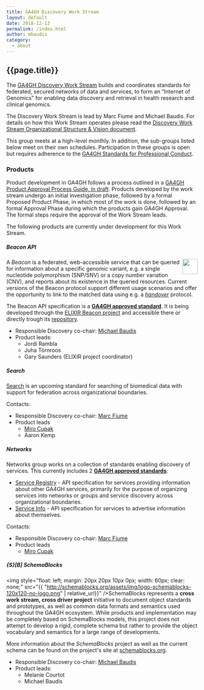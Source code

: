 ```yaml
---
title: GA4GH Discovery Work Stream
layout: default
date: 2018-12-13
permalink: /index.html
author: mbaudis
category:
  - about
---
```


## {{page.title}}

The [GA4GH Discovery Work Stream](http://ga4gh-discovery.github.io) builds and coordinates standards for federated, secured networks of data and services, to form an “Internet of Genomics” for enabling data discovery and retrieval in health research and clinical genomics.

The Discovery Work Stream is lead by Marc Fiume and Michael Baudis. For details on how this Work Stream operates please read the [Discovery Work Stream Organizational Structure & Vision document](https://docs.google.com/document/d/1WFjZ9yBx8Vxn97QORRNQN7O3DBnhpwEUX2mK7f2C4EA/edit?ts=59ed3535#).

This group meets at a high-level monthly. In addition, the sub-groups listed below meet on their own schedules. Participation in these groups is open but requires adherence to the [GA4GH Standards for Professional Conduct](https://www.ga4gh.org/docs/GA4GH-Standards-for-Professional-Conduct_22-Jan-2018.pdf).

### Products

Product development in GA4GH follows a process outlined in a [GA4GH Product Approval Process Guide, in draft](https://docs.google.com/document/d/1UUJSnsPw32W5r1jaJ0vI11X0LLLygpAC9TNosjSge_w/edit#heading=h.tyqycskyykwh). Products developed by the work stream undergo an initial investigation phase, followed by a formal Proposed Product Phase, in which most of the work is done, followed by an formal Approval Phase during which the products gain GA4GH Approval. The formal steps require the approval of the Work Stream leads.

The following products are currently under development for this Work Stream. 

##### Beacon API

<a href="http://beacon-project.io" target="_blank"><img style="float: right; width: 40px; clear: none" src="{{ '/assets/img/logo_beacon.png' | relative_url }}" /></a>A _Beacon_ is a federated, web-accessible service that can be queried for information about a specific genomic variant, e.g. a single nucleotide polymorphism (SNP/SNV) or a copy number variation (CNV), and reports about its existence in the queried resources. Current versions of the Beacon protocol support different usage scenarios and offer the opportunity to link to the matched data using e.g. a [_handover_](https://beacon-project.io/roadmap/handover.html) protocol.

The Beacon API specification is a [__GA4GH approved standard__](https://www.ga4gh.org/genomic-data-toolkit/). It is being developed through the [ELIXIR Beacon project](http://beacon-project.io) and accessible there or directly trough its [repository](https://github.com/ga4gh-beacon/specification).

* Responsible Discovery co-chair: [Michael Baudis](https://info.baudisgroup.org/group/Michael_Baudis/)
* Product leads:
    - Jordi Rambla
    - Juha Törnroos
    - Gary Saunders (ELIXIR project coordinator)

##### Search

[Search](https://github.com/ga4gh-discovery/ga4gh-discovery-search) is an upcoming standard for searching of biomedical data with support for federation across organizational boundaries.

Contacts:

* Responsible Discovery co-chair: [Marc Fiume](/people/Marc-Fiume/)
* Product leads
    - [Miro Cupak](/people/Miro-Cupak/)
    - Aaron Kemp

##### Networks

Networks group works on a collection of standards enabling discovery of services. This currently includes 2 [__GA4GH approved standards__](https://www.ga4gh.org/genomic-data-toolkit/):

- [Service Registry](https://github.com/ga4gh-discovery/ga4gh-service-registry) - API specification for services providing information about other GA4GH services, primarily for the purpose of organizing services into networks or groups and service discovery across organizational boundaries.
- [Service Info](https://github.com/ga4gh-discovery/ga4gh-service-info) - API specification for services to advertise information about themselves.


Contacts:

* Responsible Discovery co-chair: [Marc Fiume](/people/Marc-Fiume/)
* Product leads
    - [Miro Cupak](/people/Miro-Cupak/)

##### {S}[B] SchemaBlocks

<img style="float: left; margin: 20px 20px 10px 0px; width: 60px; clear: none;" src="{{ "http://schemablocks.org/assets/img/logo-schemablocks-120x120-no-logo.png" | relative_url}}" />SchemaBlocks represents a __cross work stream, cross driver project__ initiative to document object standards and prototypes, as well as common data formats and semantics used throughout the GA4GH ecosystem. While products and implementation may be completely based on SchemaBlocks models, this project does not attempt to develop a rigid, complete schema but rather to provide the object vocabulary and semantics for a large range of developments.

More information about the _SchemaBlocks_ project as well as the current schema can be found on the project's site at [schemablocks.org](http://schemablocks.org).

* Responsible Discovery co-chair: [Michael Baudis](https://info.baudisgroup.org/group/Michael_Baudis/)
* Product leads:
    - Melanie Courtot
    - Michael Baudis


